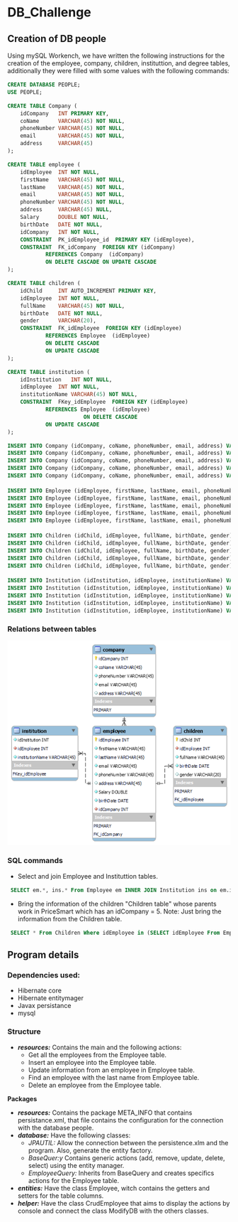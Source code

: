 # DB_Challenge

## Creation of DB people


Using mySQL Workench, we have written the following instructions for the creation of the employee, company, children, instituttion, and degree tables, additionally they were filled with some values with the following commands:

````sql
CREATE DATABASE PEOPLE;
USE PEOPLE; 
````

````sql
CREATE TABLE Company (
	idCompany	INT PRIMARY KEY,
	coName		VARCHAR(45) NOT NULL,
	phoneNumber	VARCHAR(45) NOT NULL,
	email		VARCHAR(45) NOT NULL,
	address		VARCHAR(45)
);
````

````sql
CREATE TABLE employee (
	idEmployee	INT NOT NULL,
	firstName	VARCHAR(45) NOT NULL,
	lastName	VARCHAR(45) NOT NULL,
	email		VARCHAR(45) NOT NULL,
	phoneNumber	VARCHAR(45) NOT NULL,
	address		VARCHAR(45) NULL,
	Salary		DOUBLE NOT NULL,
	birthDate	DATE NOT NULL,
	idCompany 	INT NOT NULL,
	CONSTRAINT	PK_idEmployee_id  PRIMARY KEY (idEmployee),
	CONSTRAINT 	FK_idCompany  FOREIGN KEY (idCompany)  
			REFERENCES Company  (idCompany) 
			ON DELETE CASCADE ON UPDATE CASCADE
);   
````

````sql
CREATE TABLE children (
	idChild		INT AUTO_INCREMENT PRIMARY KEY,
	idEmployee	INT NOT NULL,
	fullName	VARCHAR(45) NOT NULL,
	birthDate	DATE NOT NULL,
	gender		VARCHAR(20), 
	CONSTRAINT 	FK_idEmployee  FOREIGN KEY (idEmployee)  
			REFERENCES Employee  (idEmployee)
			ON DELETE CASCADE
			ON UPDATE CASCADE
);
````

````sql
CREATE TABLE institution (
	idInstitution	INT NOT NULL,
	idEmployee	INT NOT NULL,
	institutionName VARCHAR(45) NOT NULL,
	CONSTRAINT 	FKey_idEmployee  FOREIGN KEY (idEmployee)  
			REFERENCES Employee  (idEmployee)
                    	ON DELETE CASCADE
			ON UPDATE CASCADE
);
````

````sql
INSERT INTO Company (idCompany, coName, phoneNumber, email, address) VALUES ('1', 'Ara', ' 54136579', 'ara@gmail.com', ' 72 Lancaster rd');
INSERT INTO Company (idCompany, coName, phoneNumber, email, address) VALUES ('2', 'Olimpica', '54335486', 'olimpic@gmail.com', '81 Stevenson st');
INSERT INTO Company (idCompany, coName, phoneNumber, email, address) VALUES ('3', 'Only', '487257', 'only@gmail.com', '12 Oxford st.');
INSERT INTO Company (idCompany, coName, phoneNumber, email, address) VALUES ('4', 'Exito', '7822365', 'extio@gmail.com', '36 Jackson rd.');
INSERT INTO Company (idCompany, coName, phoneNumber, email, address) VALUES ('5', 'PriceSmart', '5522678', 'pricemart@gmail.com', '85 Turbo Ave.');

INSERT INTO Employee (idEmployee, firstName, lastName, email, phoneNumber, address, Salary, birthDate, idCompany) VALUES ('74', 'Goku', 'Kameja', 'gokuz@gmail.com', '523657563', '96 Toohey rd', '2900', '1985-05-23', '5');
INSERT INTO Employee (idEmployee, firstName, lastName, email, phoneNumber, address, Salary, birthDate, idCompany) VALUES ('83', 'Vegueta', 'Vegito', 'vegueta@gmail.com', '6952335', '15 Adelade st', '3800', '1982-04-16', '5');
INSERT INTO Employee (idEmployee, firstName, lastName, email, phoneNumber, address, Salary, birthDate, idCompany) VALUES ('92', 'Krilin', 'Perez', 'krilip@gmail.com', '45623688', '87 Woolbor st', '3500', '1984-09-17', '3');
INSERT INTO Employee (idEmployee, firstName, lastName, email, phoneNumber, address, Salary, birthDate, idCompany) VALUES ('95', 'Natalia', 'Gonzalez', 'natis@gmail.com', '78962426', '42 George av.', '4100', '1979-02-06', '4');
INSERT INTO Employee (idEmployee, firstName, lastName, email, phoneNumber, address, Salary, birthDate, idCompany) VALUES ('64', 'Paola', 'Ramirez', 'paos@gmail.com', '6324584', '37 George st.', '3050', '1990-05-07', '1');

INSERT INTO Children (idChild, idEmployee, fullName, birthDate, gender) VALUES ('1', '74', 'Gohan', '2006-11-14', 'Male');
INSERT INTO Children (idChild, idEmployee, fullName, birthDate, gender) VALUES ('2', '95', 'Diana', '2009-05-24', 'Female');
INSERT INTO Children (idChild, idEmployee, fullName, birthDate, gender) VALUES ('3', '83', 'Trunks', '2016-02-16', 'Male');
INSERT INTO Children (idChild, idEmployee, fullName, birthDate, gender) VALUES ('4', '74', 'Goten', '2016-07-28', 'Male');
INSERT INTO Children (idChild, idEmployee, fullName, birthDate, gender) VALUES ('5', '92', 'Maron', '2017-10-01', 'Female');

INSERT INTO Institution (idInstitution, idEmployee, institutionName) VALUES ('1', '74', 'Harvard University');
INSERT INTO Institution (idInstitution, idEmployee, institutionName) VALUES ('2', '95', 'Stanford University');
INSERT INTO Institution (idInstitution, idEmployee, institutionName) VALUES ('3', '83', 'University of Cambridge');
INSERT INTO Institution (idInstitution, idEmployee, institutionName) VALUES ('4', '74', 'Princeton University');
INSERT INTO Institution (idInstitution, idEmployee, institutionName) VALUES ('5', '92', 'Massachusetts Institute of Technology');
````

### Relations between tables

![plot](relations.png)

### SQL commands

* Select and join Employee and Instituttion tables.
````sql
 SELECT em.*, ins.* From Employee em INNER JOIN Institution ins on em.idEmployee = ins.idEmployee;
````

* Bring the information of the children "Children table" whose parents work in PriceSmart which has an idCompany = 5. Note: Just bring the information from the Children table.
````sql
 SELECT * From Children Where idEmployee in (SELECT idEmployee From Employee Where idCompany in (SELECT idCompany From Company Where idCompany = 5));
````

## Program details

### Dependencies used:
* Hibernate core
* Hibernate entitymager
* Javax persistance
* mysql

### Structure

* ***resources:*** Contains the main and the following actions:
	- Get all the employees from the Employee table.
	- Insert an employee into the Employee table.
	- Update information from an employee in Employee table.
	- Find an employee with the last name from Employee table.
	- Delete an employee from the Employee table. 

**Packages**

* ***resources:*** Contains the package META_INFO that contains persistance.xml, that file contains the configuration for the connection with the database people.
* ***database:*** Have the following classes:
	- _JPAUTIL:_ Allow the connection between the persistence.xlm and the program. Also, generate the entity factory.
	- _BaseQuer:y_ Contains generic actions (add, remove, update, delete, select) using the entity manager.
	- _EmployeeQuery:_ Inherits from BaseQuery and creates specifics actions for the Employee table.
* ***entities:*** Have the class Employee, witch contains the getters and setters for the table columns.
* ***helper:*** Have the class CrudEmployee that aims to display the actions by console and connect the class ModifyDB with the others classes.   
